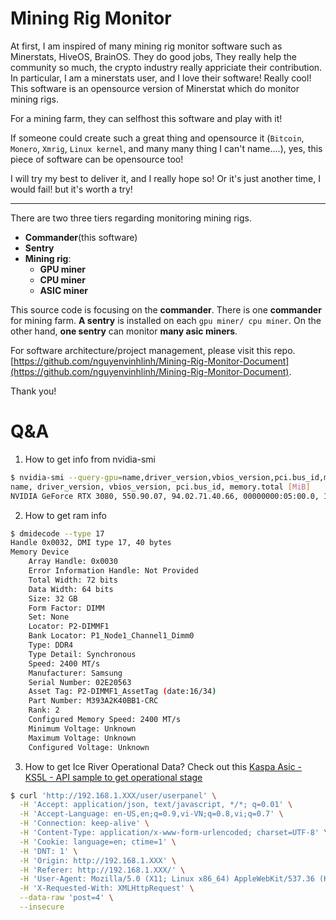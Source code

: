 # Mining Rig Monitor

At first, I am inspired of many mining rig monitor software such as Minerstats, HiveOS, BrainOS. They do good jobs, They really help the community so much, the crypto industry really appriciate their contribution. In particular, I am a minerstats user, and I love their software! Really cool! This software is an opensource version of Minerstat which do monitor mining rigs.

For a mining farm, they can selfhost this software and play with it!

If someone could create such a great thing and opensource it (`Bitcoin`, `Monero`, `Xmrig`, `Linux kernel`, and many many thing I can't name....), yes, this piece of software can be opensource too!

I will try my best to deliver it, and I really hope so! Or it's just another time, I would fail! but it's worth a try!

----

There are two three tiers regarding monitoring mining rigs.

- **Commander**(this software)
- **Sentry**
- **Mining rig**:
  - **GPU miner**
  - **CPU miner**
  - **ASIC miner**

This source code is focusing on the **commander**. There is one **commander** for mining farm. **A sentry** is installed on each `gpu miner/ cpu miner`. On the other hand, **one sentry** can monitor **many asic miners**.

For software architecture/project management, please visit this repo. [https://github.com/nguyenvinhlinh/Mining-Rig-Monitor-Document](https://github.com/nguyenvinhlinh/Mining-Rig-Monitor-Document).

Thank you!



# Q&A
1. How to get info from nvidia-smi
```bash
$ nvidia-smi --query-gpu=name,driver_version,vbios_version,pci.bus_id,memory.total --format=csv
name, driver_version, vbios_version, pci.bus_id, memory.total [MiB]
NVIDIA GeForce RTX 3080, 550.90.07, 94.02.71.40.66, 00000000:05:00.0, 10240 MiB
```
2. How to get ram info
```bash
$ dmidecode --type 17
Handle 0x0032, DMI type 17, 40 bytes
Memory Device
	Array Handle: 0x0030
	Error Information Handle: Not Provided
	Total Width: 72 bits
	Data Width: 64 bits
	Size: 32 GB
	Form Factor: DIMM
	Set: None
	Locator: P2-DIMMF1
	Bank Locator: P1_Node1_Channel1_Dimm0
	Type: DDR4
	Type Detail: Synchronous
	Speed: 2400 MT/s
	Manufacturer: Samsung
	Serial Number: 02E20563
	Asset Tag: P2-DIMMF1_AssetTag (date:16/34)
	Part Number: M393A2K40BB1-CRC
	Rank: 2
	Configured Memory Speed: 2400 MT/s
	Minimum Voltage: Unknown
	Maximum Voltage: Unknown
	Configured Voltage: Unknown
```

3. How to get Ice River Operational Data?
Check out this [Kaspa Asic - KS5L - API sample to get operational stage](https://hexalink.xyz/mining-rig/2024/07/15/Kaspa-Asic-KS5L-API-sample-to-get-operational-stage.html)

``` sh
$ curl 'http://192.168.1.XXX/user/userpanel' \
  -H 'Accept: application/json, text/javascript, */*; q=0.01' \
  -H 'Accept-Language: en-US,en;q=0.9,vi-VN;q=0.8,vi;q=0.7' \
  -H 'Connection: keep-alive' \
  -H 'Content-Type: application/x-www-form-urlencoded; charset=UTF-8' \
  -H 'Cookie: language=en; ctime=1' \
  -H 'DNT: 1' \
  -H 'Origin: http://192.168.1.XXX' \
  -H 'Referer: http://192.168.1.XXX/' \
  -H 'User-Agent: Mozilla/5.0 (X11; Linux x86_64) AppleWebKit/537.36 (KHTML, like Gecko) Chrome/126.0.0.0 Safari/537.36' \
  -H 'X-Requested-With: XMLHttpRequest' \
  --data-raw 'post=4' \
  --insecure
```
